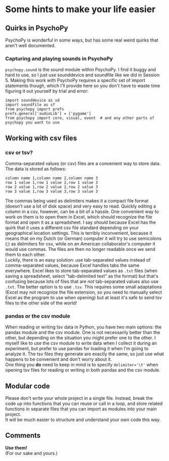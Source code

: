 # Some hints to make your life easier
## Quirks in PsychoPy
PsychoPy is wonderful in some ways, but has some real weird quirks that aren't well documented.
### Capturing and playing sounds in PsychoPy
`psychopy.sound` is the sound module within PsychoPy. I find it buggy and hard to use, so I just use sounddevice and soundfile like we did in Session 5. Making this work with PsychoPy requires a specific set of import statements though, which I'll provide here so you don't have to waste time figuring it out yourself by trial and error:  
```
import sounddevice as sd
import soundfile as sf
from psychopy import prefs
prefs.general['audioLib'] = ['pygame']
from psychopy import core, visual, event  # and any other parts of psychopy you want to use
```
## Working with csv files
### csv or tsv?
Comma-separated values (or csv) files are a convenient way to store data. The data is stored as follows:
```
column name 1,column name 2,column name 3
row 1 value 1,row 1 value 2,row 1 value 3
row 2 value 1,row 2 value 2,row 2 value 3
row 3 value 1,row 3 value 3,row 3 value 3
```
The commas being used as delimiters makes it a compact file format (doesn't use a lot of disk space) and very easy to read. Quickly editing a column in a csv, however, can be a bit of a hassle. One convenient way to work on them is to open them in Excel, which should recognize the file format and open it as a spreadsheet. I say _should_ because Excel has the quirk that it uses a different csv file standard depending on your geographical location settings. This is terribly inconvenient, because it means that on my Dutch (or German) computer it will try to use semicolons (;) as delimiters for csv, while on an American collaborator's computer it would use commas. The files are then no longer readable once we send them to each other.  
Luckily, there is an easy solution: use tab-separated values instead of comma-separated values, because Excel handles tabs the same everywhere. Excel likes to store tab-separated values as `.txt` files (when saving a spreadsheet, select "tab-delimited text" as the format) but that's confusing because lots of files that are _not_ tab-separated values also use `.txt`. The better option is to use `.tsv`. This requires some small adaptations (Excel may not recognize the file extension, so you need to manually select Excel as the program to use when opening) but at least it's safe to send tsv files to the other side of the world!
### pandas or the csv module
When reading or writing tsv data in Python, you have two main options: the pandas module and the csv module. One is not necessarily better than the other, but depending on the situation you might prefer one to the other.
I myself like to use the csv module to write data when I collect it during an experiment, but prefer to use pandas for loading it when I'm going to analyze it. The tsv files they generate are exactly the same, so just use what happens to be convenient and don't worry about it.  
One thing you __do__ need to keep in mind is to specify `delimiter='\t'` when opening tsv files for reading or writing in both pandas and the csv module.
## Modular code
Please don't write your whole project in a single file. Instead, break the code up into functions that you can reuse or call in a loop, and store related functions in separate files that you can import as modules into your main project.  
It will be much easier to structure and understand your own code this way.
## Comments
__Use them!__  
(For our sake and yours.)
